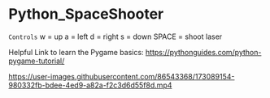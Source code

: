 # Python_SpaceShooter
`Controls`
w = up 
a = left 
d = right 
s = down 
SPACE = shoot laser 

Helpful Link to learn the Pygame basics: https://pythonguides.com/python-pygame-tutorial/

https://user-images.githubusercontent.com/86543368/173089154-980332fb-bdee-4ed9-a82a-f2c3d6d55f8d.mp4

